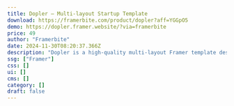```yaml
---
title: Dopler — Multi-layout Startup Template
download: https://framerbite.com/product/dopler?aff=YGGpO5
demo: https://dopler.framer.website/?via=framerbite
price: 49
author: "Framerbite"
date: 2024-11-30T08:20:37.366Z
description: "Dopler is a high-quality multi-layout Framer template designed for SaaS and startup websites. We understand the need of a modern SaaS website. That's the reason we have crafted 15+ unique pages that are necessary for any SaaS website."
ssg: ["Framer"]
css: []
ui: []
cms: []
category: []
draft: false
---
```

